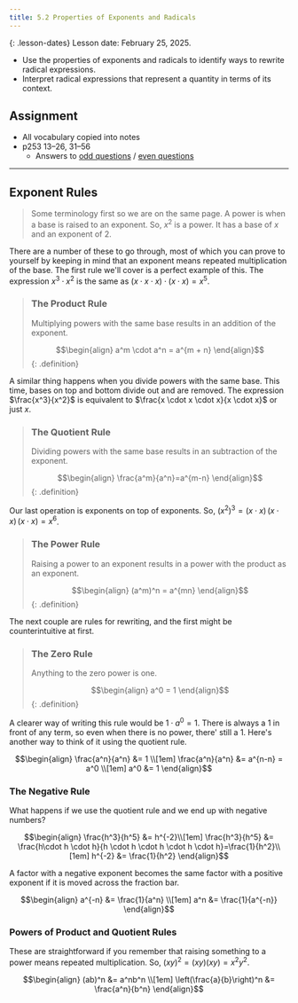 ```yaml
---
title: 5.2 Properties of Exponents and Radicals
---
```


{: .lesson-dates}
Lesson date: February 25, 2025.

- Use the properties of exponents and radicals to identify ways to rewrite radical expressions.
- Interpret radical expressions that represent a quantity in terms of its context.

## Assignment

- All vocabulary copied into notes
- p253 13–26, 31–56
  - Answers to [odd questions]({{site.baseurl}}/misc/alg2-odd-answers.pdf) / [even questions]({{site.baseurl}}/misc/alg2-even-answers.pdf)

---

## Exponent Rules

> Some terminology first so we are on the same page. A power is when a base is raised to an exponent. So, $x^2$ is a power. It has a base of $x$ and an exponent of $2$.

There are a number of these to go through, most of which you can prove to yourself by keeping in mind that an exponent means repeated multiplication of the base. The first rule we'll cover is a perfect example of this. The expression $x^3 \cdot x^2$ is the same as $(x \cdot x \cdot x)\cdot(x \cdot x)=x^5$.

> ### The Product Rule
>
> Multiplying powers with the same base results in an addition of the exponent.
>
> $$\begin{align}
> a^m \cdot a^n = a^{m + n}
> \end{align}$$
{: .definition}

A similar thing happens when you divide powers with the same base. This time, bases on top and bottom divide out and are removed. The expression $\frac{x^3}{x^2}$ is equivalent to $\frac{x \cdot x \cdot x}{x \cdot x}$ or just $x$.

> ### The Quotient Rule
>
> Dividing powers with the same base results in an subtraction of the exponent.
>
> $$\begin{align}
> \frac{a^m}{a^n}=a^{m-n}
> \end{align}$$
{: .definition}

Our last operation is exponents on top of exponents. So, $(x^2)^3 = (x \cdot x)\, (x \cdot x)\, (x \cdot x) = x^6$.

> ### The Power Rule
>
> Raising a power to an exponent results in a power with the product as an exponent.
>
> $$\begin{align}
> (a^m)^n = a^{mn}
> \end{align}$$
{: .definition}

The next couple are rules for rewriting, and the first might be counterintuitive at first.

> ### The Zero Rule
>
> Anything to the zero power is one.
>
> $$\begin{align}
> a^0 = 1
> \end{align}$$
{: .definition}

A clearer way of writing this rule would be $1\cdot a^0 = 1$. There is always a $1$ in front of any term, so even when there is no power, there' still a $1$. Here's another way to think of it using the quotient rule.

$$\begin{align}
\frac{a^n}{a^n} &= 1 \\[1em]
\frac{a^n}{a^n} &= a^{n-n} = a^0 \\[1em]
a^0 &= 1
\end{align}$$

### The Negative Rule

What happens if we use the quotient rule and we end up with negative numbers?

$$\begin{align}
\frac{h^3}{h^5} &= h^{-2}\\[1em]
\frac{h^3}{h^5} &= \frac{h\cdot h \cdot h}{h \cdot h \cdot h \cdot h \cdot h}=\frac{1}{h^2}\\[1em]
h^{-2} &= \frac{1}{h^2}
\end{align}$$

A factor with a negative exponent becomes the same factor with a positive exponent if it is moved across the fraction bar.

$$\begin{align}
a^{-n} &= \frac{1}{a^n} \\[1em]
a^n    &= \frac{1}{a^{-n}}
\end{align}$$

### Powers of Product and Quotient Rules

These are straightforward if you remember that raising something to a power means repeated multiplication. So, $(xy)^2=(xy)(xy) = x^2y^2$.

$$\begin{align}
(ab)^n &= a^nb^n \\[1em]
\left(\frac{a}{b}\right)^n &= \frac{a^n}{b^n}
\end{align}$$